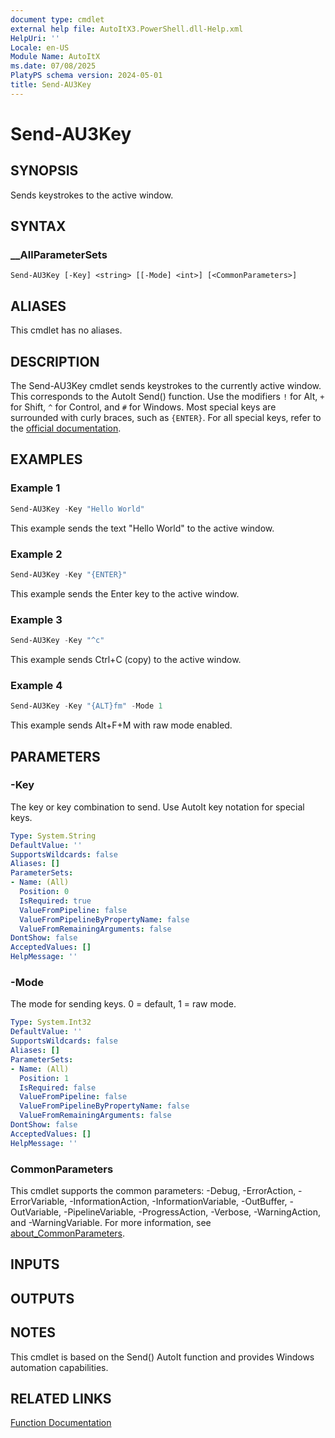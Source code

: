 ```yaml
---
document type: cmdlet
external help file: AutoItX3.PowerShell.dll-Help.xml
HelpUri: ''
Locale: en-US
Module Name: AutoItX
ms.date: 07/08/2025
PlatyPS schema version: 2024-05-01
title: Send-AU3Key
---
```


# Send-AU3Key

## SYNOPSIS

Sends keystrokes to the active window.

## SYNTAX

### __AllParameterSets

```
Send-AU3Key [-Key] <string> [[-Mode] <int>] [<CommonParameters>]
```

## ALIASES

This cmdlet has no aliases.

## DESCRIPTION

The Send-AU3Key cmdlet sends keystrokes to the currently active window. This corresponds to the AutoIt Send() function.
Use the modifiers `!` for Alt, `+` for Shift, `^` for Control, and `#` for Windows. Most special keys are surrounded with curly braces, such as `{ENTER}`. For all special keys, refer to the [official documentation](https://www.autoitscript.com/autoit3/docs/functions/Send.htm).

## EXAMPLES

### Example 1
```powershell
Send-AU3Key -Key "Hello World"
```
This example sends the text "Hello World" to the active window.

### Example 2
```powershell
Send-AU3Key -Key "{ENTER}"
```
This example sends the Enter key to the active window.

### Example 3
```powershell
Send-AU3Key -Key "^c"
```
This example sends Ctrl+C (copy) to the active window.

### Example 4
```powershell
Send-AU3Key -Key "{ALT}fm" -Mode 1
```
This example sends Alt+F+M with raw mode enabled.

## PARAMETERS

### -Key

The key or key combination to send. Use AutoIt key notation for special keys.

```yaml
Type: System.String
DefaultValue: ''
SupportsWildcards: false
Aliases: []
ParameterSets:
- Name: (All)
  Position: 0
  IsRequired: true
  ValueFromPipeline: false
  ValueFromPipelineByPropertyName: false
  ValueFromRemainingArguments: false
DontShow: false
AcceptedValues: []
HelpMessage: ''
```

### -Mode

The mode for sending keys. 0 = default, 1 = raw mode.

```yaml
Type: System.Int32
DefaultValue: ''
SupportsWildcards: false
Aliases: []
ParameterSets:
- Name: (All)
  Position: 1
  IsRequired: false
  ValueFromPipeline: false
  ValueFromPipelineByPropertyName: false
  ValueFromRemainingArguments: false
DontShow: false
AcceptedValues: []
HelpMessage: ''
```

### CommonParameters

This cmdlet supports the common parameters: -Debug, -ErrorAction, -ErrorVariable,
-InformationAction, -InformationVariable, -OutBuffer, -OutVariable, -PipelineVariable,
-ProgressAction, -Verbose, -WarningAction, and -WarningVariable. For more information, see
[about_CommonParameters](https://go.microsoft.com/fwlink/?LinkID=113216).

## INPUTS

## OUTPUTS

## NOTES

This cmdlet is based on the Send() AutoIt function and provides Windows automation capabilities.

## RELATED LINKS

[Function Documentation](https://www.autoitscript.com/autoit3/docs/functions/Send.htm)
